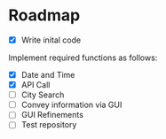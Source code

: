 # Roadmap
- [x] Write inital code

Implement required functions as follows:

- [x] Date and Time
- [x] API Call
- [ ] City Search
- [ ] Convey information via GUI
- [ ] GUI Refinements
- [ ] Test repository
